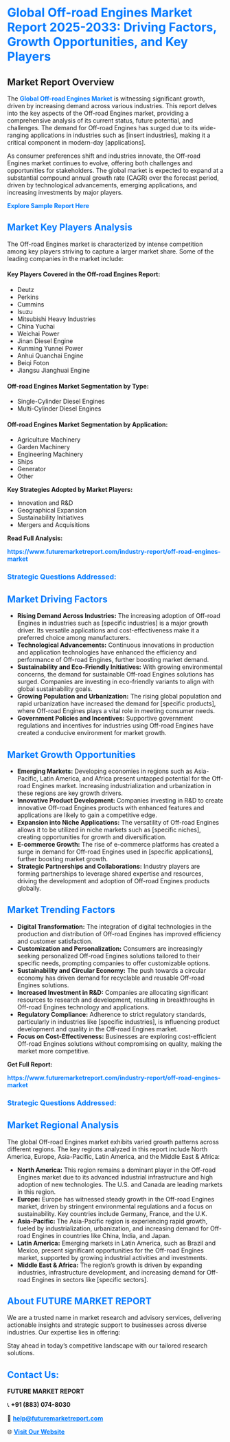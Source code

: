 <h1 style="color: #007BFF;">Global Off-road Engines Market Report 2025-2033: Driving Factors, Growth Opportunities, and Key Players</h1>

<section id="overview">
<h2>Market Report Overview</h2>
<p>The <a href="https://www.futuremarketreport.com/industry-report/off-road-engines-market" style="color: #007BFF; text-decoration: none;"><strong>Global Off-road Engines Market</strong></a> is witnessing significant growth, driven by increasing demand across various industries. This report delves into the key aspects of the Off-road Engines market, providing a comprehensive analysis of its current status, future potential, and challenges. The demand for Off-road Engines has surged due to its wide-ranging applications in industries such as [insert industries], making it a critical component in modern-day [applications].</p>
<p>As consumer preferences shift and industries innovate, the Off-road Engines market continues to evolve, offering both challenges and opportunities for stakeholders. The global market is expected to expand at a substantial compound annual growth rate (CAGR) over the forecast period, driven by technological advancements, emerging applications, and increasing investments by major players.</p>
</section>

<section id="overview">
<p><a href="https://www.futuremarketreport.com/request-sample/reportId=83007" style="color: #007BFF; text-decoration: none;"><strong>Explore Sample Report Here</strong></a></p>
</section>

<section id="key-players">
<h2 style="color: #007BFF;">Market Key Players Analysis</h2>
<p>The Off-road Engines market is characterized by intense competition among key players striving to capture a larger market share. Some of the leading companies in the market include:</p>
<h4>Key Players Covered in the Off-road Engines Report:</h4>
<ul><li>Deutz</li><li>Perkins</li><li>Cummins</li><li>Isuzu</li><li>Mitsubishi Heavy Industries</li><li>China Yuchai</li><li>Weichai Power</li><li>Jinan Diesel Engine</li><li>Kunming Yunnei Power</li><li>Anhui Quanchai Engine</li><li>Beiqi Foton</li><li>Jiangsu Jianghuai Engine</li></ul>
<h4>Off-road Engines Market Segmentation by Type:</h4>
<ul><li>Single-Cylinder Diesel Engines</li><li>Multi-Cylinder Diesel Engines</li></ul>

<h4>Off-road Engines Market Segmentation by Application:</h4>
<ul><li>Agriculture Machinery</li><li>Garden Machinery</li><li>Engineering Machinery</li><li>Ships</li><li>Generator</li><li>Other</li></ul>
<p><strong>Key Strategies Adopted by Market Players:</strong></p>
<ul>
<li>Innovation and R&D</li>
<li>Geographical Expansion</li>
<li>Sustainability Initiatives</li>
<li>Mergers and Acquisitions</li>
</ul>
</section>

<section>
<p><strong>Read Full Analysis: </strong></p><a href="https://www.futuremarketreport.com/industry-report/off-road-engines-market" style="color: #007BFF; text-decoration: none;"><strong>https://www.futuremarketreport.com/industry-report/off-road-engines-market</strong></a>
<h3 style="color: #007BFF;">Strategic Questions Addressed:</h3>
</section>

<section id="driving-factors">
<h2 style="color: #007BFF;">Market Driving Factors</h2>
<ul>
<li><strong>Rising Demand Across Industries:</strong> The increasing adoption of Off-road Engines in industries such as [specific industries] is a major growth driver. Its versatile applications and cost-effectiveness make it a preferred choice among manufacturers.</li>
<li><strong>Technological Advancements:</strong> Continuous innovations in production and application technologies have enhanced the efficiency and performance of Off-road Engines, further boosting market demand.</li>
<li><strong>Sustainability and Eco-Friendly Initiatives:</strong> With growing environmental concerns, the demand for sustainable Off-road Engines solutions has surged. Companies are investing in eco-friendly variants to align with global sustainability goals.</li>
<li><strong>Growing Population and Urbanization:</strong> The rising global population and rapid urbanization have increased the demand for [specific products], where Off-road Engines plays a vital role in meeting consumer needs.</li>
<li><strong>Government Policies and Incentives:</strong> Supportive government regulations and incentives for industries using Off-road Engines have created a conducive environment for market growth.</li>
</ul>
</section>

<section id="growth-opportunities">
<h2 style="color: #007BFF;">Market Growth Opportunities</h2>
<ul>
<li><strong>Emerging Markets:</strong> Developing economies in regions such as Asia-Pacific, Latin America, and Africa present untapped potential for the Off-road Engines market. Increasing industrialization and urbanization in these regions are key growth drivers.</li>
<li><strong>Innovative Product Development:</strong> Companies investing in R&D to create innovative Off-road Engines products with enhanced features and applications are likely to gain a competitive edge.</li>
<li><strong>Expansion into Niche Applications:</strong> The versatility of Off-road Engines allows it to be utilized in niche markets such as [specific niches], creating opportunities for growth and diversification.</li>
<li><strong>E-commerce Growth:</strong> The rise of e-commerce platforms has created a surge in demand for Off-road Engines used in [specific applications], further boosting market growth.</li>
<li><strong>Strategic Partnerships and Collaborations:</strong> Industry players are forming partnerships to leverage shared expertise and resources, driving the development and adoption of Off-road Engines products globally.</li>
</ul>
</section>

<section id="trending-factors">
<h2 style="color: #007BFF;">Market Trending Factors</h2>
<ul>
<li><strong>Digital Transformation:</strong> The integration of digital technologies in the production and distribution of Off-road Engines has improved efficiency and customer satisfaction.</li>
<li><strong>Customization and Personalization:</strong> Consumers are increasingly seeking personalized Off-road Engines solutions tailored to their specific needs, prompting companies to offer customizable options.</li>
<li><strong>Sustainability and Circular Economy:</strong> The push towards a circular economy has driven demand for recyclable and reusable Off-road Engines solutions.</li>
<li><strong>Increased Investment in R&D:</strong> Companies are allocating significant resources to research and development, resulting in breakthroughs in Off-road Engines technology and applications.</li>
<li><strong>Regulatory Compliance:</strong> Adherence to strict regulatory standards, particularly in industries like [specific industries], is influencing product development and quality in the Off-road Engines market.</li>
<li><strong>Focus on Cost-Effectiveness:</strong> Businesses are exploring cost-efficient Off-road Engines solutions without compromising on quality, making the market more competitive.</li>
</ul>
</section>

<section>
<p><strong>Get Full Report: </strong></p><a href="https://www.futuremarketreport.com/industry-report/off-road-engines-market" style="color: #007BFF; text-decoration: none;"><strong>https://www.futuremarketreport.com/industry-report/off-road-engines-market</strong></a>
<h3 style="color: #007BFF;">Strategic Questions Addressed:</h3>
</section>


<section id="regional-analysis">
<h2 style="color: #007BFF;">Market Regional Analysis</h2>
<p>The global Off-road Engines market exhibits varied growth patterns across different regions. The key regions analyzed in this report include North America, Europe, Asia-Pacific, Latin America, and the Middle East & Africa:</p>
<ul>
<li><strong>North America:</strong> This region remains a dominant player in the Off-road Engines market due to its advanced industrial infrastructure and high adoption of new technologies. The U.S. and Canada are leading markets in this region.</li>
<li><strong>Europe:</strong> Europe has witnessed steady growth in the Off-road Engines market, driven by stringent environmental regulations and a focus on sustainability. Key countries include Germany, France, and the U.K.</li>
<li><strong>Asia-Pacific:</strong> The Asia-Pacific region is experiencing rapid growth, fueled by industrialization, urbanization, and increasing demand for Off-road Engines in countries like China, India, and Japan.</li>
<li><strong>Latin America:</strong> Emerging markets in Latin America, such as Brazil and Mexico, present significant opportunities for the Off-road Engines market, supported by growing industrial activities and investments.</li>
<li><strong>Middle East & Africa:</strong> The region’s growth is driven by expanding industries, infrastructure development, and increasing demand for Off-road Engines in sectors like [specific sectors].</li>
</ul>
</section>

<footer>
<h2 style="color: #007BFF;">About FUTURE MARKET REPORT</h2>
<p>We are a trusted name in market research and advisory services, delivering actionable insights and strategic support to businesses across diverse industries. Our expertise lies in offering:</p>

<p>Stay ahead in today’s competitive landscape with our tailored research solutions.</p>

<h2 style="color: #007BFF;">Contact Us:</h2>
<p><strong>FUTURE MARKET REPORT</strong></p>
<p>📞 <strong>+91 (883) 074-8030</strong></p>
<p>📧 <strong><a href="mailto:help@futuremarketreport.com" style="color: #007BFF;">help@futuremarketreport.com</a></strong></p>
<p>🌐 <strong><a href="https://www.futuremarketreport.com/" style="color: #007BFF;">Visit Our Website</a></strong></p>
</footer>